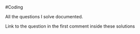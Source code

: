 #Coding 

All the questions I solve documented.

Link to the question in the first comment inside these solutions